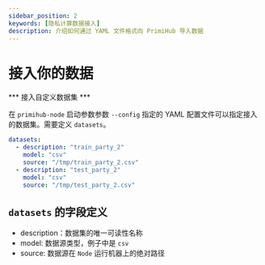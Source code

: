 ```yaml
---
sidebar_position: 2
keywords: [隐私计算数据接入]
description: 介绍如何通过 YAML 文件格式向 PrimiHub 导入数据
---
```


# 接入你的数据

*** 接入自定义数据集 ***

在 `primihub-node` 启动参数参数 `--config` 指定的 YAML 配置文件可以指定接入的数据集。需要定义 `datasets`。

```yaml
datasets:
  - description: "train_party_2"
    model: "csv"
    source: "/tmp/train_party_2.csv" 
  - description: "test_party_2"
    model: "csv"
    source: "/tmp/test_party_2.csv"
```
## `datasets` 的字段定义

* description：数据集的唯一可读性名称
* model: 数据源类型，例子中是 `csv`
* source: 数据源在 `Node` 运行机器上的绝对路径
